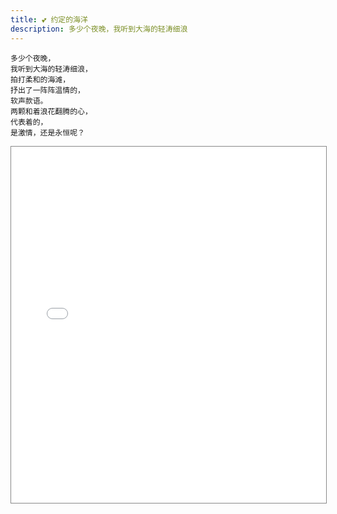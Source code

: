 ```yaml
---
title: 💕 约定的海洋
description: 多少个夜晚，我听到大海的轻涛细浪
---
```


```
多少个夜晚，
我听到大海的轻涛细浪，
拍打柔和的海滩，
抒出了一阵阵温情的，
软声款语。
两颗和着浪花翻腾的心，
代表着的，
是激情，还是永恒呢？
```

<client-only>
<iframe
    src="//player.bilibili.com/player.html?aid=98311395&bvid=BV1nE411F7WE&cid=167821840&page=1"
    scrolling="no"
    border="0"
    frameborder="no"
    framespacing="0"
    allowfullscreen="true"
    style="width: 100%;height: 570px;max-height: 100vh;border: solid 1px #888;"
/>
</client-only>

---

> 网易云b站掘金三方关注的粉丝来赞一发哈哈哈
> <name>Raptazure</name>

> 所以疫情也算过了，头发剪了没，精神小伙没，小星星开练了没🤩
> <name>raydezio</name>

> 多少个夜晚，<br/>
> 我听到大海的轻涛细浪，<br/>
> 拍打柔和的海滩，<br/>
> 抒出了一阵阵温情的，<br/>
> 软声款语。<br/>
> 两颗和着浪花翻腾的心，<br/>
> 代表着的，<br/>
> 是激情，还是永恒呢？<br/>
> <name>Lionad-Guirotar</name>
